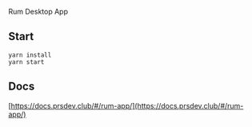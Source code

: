 Rum Desktop App

## Start
```
yarn install
yarn start
```

## Docs

[https://docs.prsdev.club/#/rum-app/](https://docs.prsdev.club/#/rum-app/)
